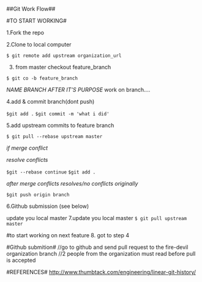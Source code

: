 ##Git Work Flow##

#TO START WORKING#

1.Fork the repo

2.Clone to local computer

`$ git remote add upstream organization_url`

3. from  master checkout feature_branch

`$ git co -b feature_branch`

_NAME BRANCH AFTER IT'S PURPOSE_
work on branch....

4.add & commit branch(dont push)

`$git add .`
`$git commit -m 'what i did'`


5.add upstream commits to feature  branch

`$ git pull --rebase upstream master`

_if merge conflict_

_resolve conflicts_

`$git --rebase continue`
`$git add .`

_after merge conflicts resolves/no conflicts  originally_

`$git push origin branch`


6.Github submission (see below) 

update you local master
7.update you local master
`$ git pull upstream master`

#to start working on next feature
8. got to step 4


#Github submition#
//go to github and send pull request to the fire-devil organization branch
//2 people from the organization must read before pull is accepted

#REFERENCES#
http://www.thumbtack.com/engineering/linear-git-history/
